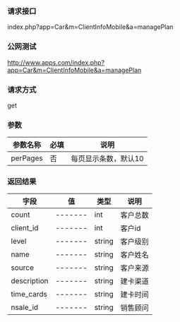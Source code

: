 ### **请求接口**
index.php?app=Car&m=ClientInfoMobile&a=managePlan



### **公网测试**
http://www.apps.com/index.php?app=Car&m=ClientInfoMobile&a=managePlan

### **请求方式**
get


### **参数**
| 参数名称  |必填|     说明      |
|------|-----|------|
| perPages     | 否 |   每页显示条数，默认10   |
### **返回结果**
|字段        |值          |类型    |说明        |
| ---------  |--------    |-------- |--------  |
|count| -------     |int    |客户总数     |
|client_id| -------     |int    |客户id     |
|level| -------     |string   |客户级别    |
|name| -------     |string    |客户姓名     |
|source| -------     |string    |客户来源     |
|description| -------     |string    |建卡渠道     |
|time_cards| -------     |string    |建卡时间     |
|nsale_id| -------     |string    |销售顾问     |